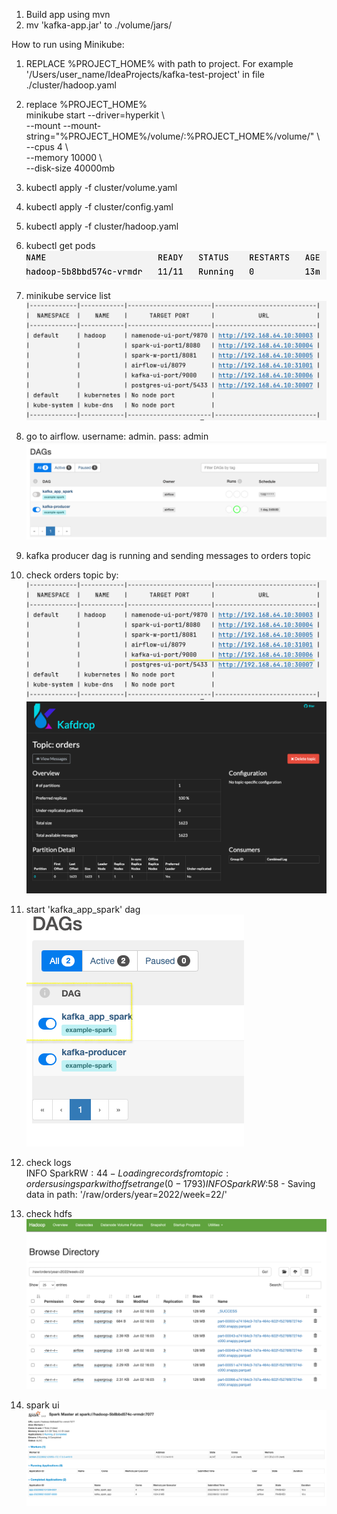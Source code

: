 1) Build app using mvn  
2) mv 'kafka-app.jar' to ./volume/jars/  

How to run using Minikube:   
1) REPLACE %PROJECT_HOME% with path to project. For example '/Users/user_name/IdeaProjects/kafka-test-project' in file ./cluster/hadoop.yaml   

2) replace %PROJECT_HOME%  
minikube start --driver=hyperkit \\  
   --mount --mount-string="%PROJECT_HOME%/volume/:%PROJECT_HOME%/volume/"  \\   
   --cpus 4 \\  
   --memory 10000 \\  
   --disk-size 40000mb  
3) kubectl apply -f cluster/volume.yaml
4) kubectl apply -f cluster/config.yaml
5) kubectl apply -f cluster/hadoop.yaml
6) kubectl get pods  
   ![Alt text](/images/get_pods.png)
7) minikube service list  
   ![Alt text](/images/minikube_service_list.png)
8) go to airflow. username: admin. pass: admin  
   ![Alt text](/images/airflow_1.png)
9) kafka producer dag is running and sending messages to orders topic  
10) check orders topic by:  
    ![Alt text](/images/go_to_kafka_ui.png)
    ![Alt text](/images/kafka_ui.png)
11) start 'kafka_app_spark' dag  
    ![Alt text](/images/start_kafka_app_dag.png)
12) check logs  
INFO  SparkRW$:44 - Loading records from topic: orders using spark with offset range (0 - 1793)  
INFO  SparkRW$:58 - Saving data in path: '/raw/orders/year=2022/week=22/'  
13) check hdfs  
    ![Alt text](/images/hdfs.png)  
14) spark ui  
    ![Alt text](/images/spark_ui.png)  
